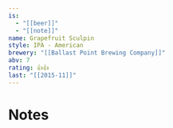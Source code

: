 ```yaml
---
is:
  - "[[beer]]"
  - "[[note]]"
name: Grapefruit Sculpin
style: IPA - American
brewery: "[[Ballast Point Brewing Company]]"
abv: 7
rating: 👍👍
last: "[[2015-11]]"
---
```

# Notes

